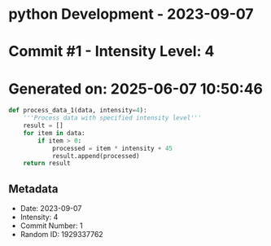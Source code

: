 ﻿# python Development - 2023-09-07
# Commit #1 - Intensity Level: 4
# Generated on: 2025-06-07 10:50:46
```python
def process_data_1(data, intensity=4):
    '''Process data with specified intensity level'''
    result = []
    for item in data:
        if item > 0:
            processed = item * intensity + 45
            result.append(processed)
    return result
```
## Metadata
- Date: 2023-09-07
- Intensity: 4
- Commit Number: 1
- Random ID: 1929337762
